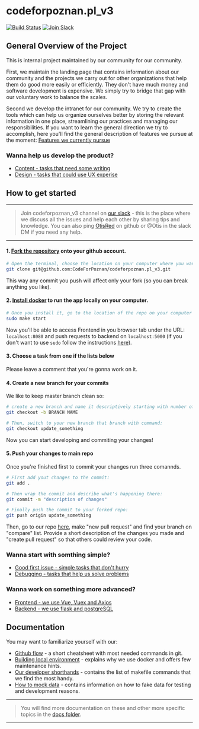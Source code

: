 # codeforpoznan.pl_v3

[![Build Status](https://travis-ci.com/CodeForPoznan/codeforpoznan.pl_v3.svg?branch=master)](https://travis-ci.com/CodeForPoznan/codeforpoznan.pl_v3)
[![Join Slack](https://img.shields.io/badge/slack-join%20chat-4a154b)](https://join.slack.com/t/codeforpoznan/shared_invite/zt-8a7u52j8-yqB01C2YgYF4Lvd1pFM_jw)

## General Overview of the Project
This is internal project maintained by our community for our community. 

First, we maintain the landing page that contains information about 
our community and the projects we carry out for other organizations 
that help them do good more easily or efficiently. They don't have much money 
and software development is expensive. We simply try to bridge that gap 
with our voluntary work to balance the scales.

Second we develop the intranet for our community. We try to create the tools 
which can help us organize ourselves better by storing the relevant information
in one place, streamlining our practices and managing our responsibilities. 
If you want to learn the general direction we try to accomplish, here you'll 
find the general description of features we pursue at the moment:
[Features we currently pursue](https://github.com/CodeForPoznan/codeforpoznan.pl_v3/issues?q=is%3Aopen+is%3Aissue+label%3AEpic)

### Wanna help us develop the product?
* [Content - tasks that need some writing](https://github.com/CodeForPoznan/codeforpoznan.pl_v3/issues?q=is%3Aopen+is%3Aissue+label%3A%22content+needed%22+sort%3Acreated-asc)
* [Design - tasks that could use UX experise](https://github.com/CodeForPoznan/codeforpoznan.pl_v3/issues?q=is%3Aopen+is%3Aissue+label%3A%22UX+needed%22)

## How to get started

---
> Join codeforpoznan_v3 channel on [our slack](https://join.slack.com/t/codeforpoznan/shared_invite/zt-8a7u52j8-yqB01C2YgYF4Lvd1pFM_jw) - this is the place where we discuss all the issues and help each other by sharing tips and knowledge. You can also ping [OtisRed](https://github.com/OtisRed) on github or @Otis in the slack DM if you need any help.
---

#### 1. [Fork the repository](https://docs.github.com/en/get-started/quickstart/fork-a-repo) onto your github account. 
```bash
# Open the terminal, choose the location on your computer where you want to keep it and paste in the command: 
git clone git@github.com:CodeForPoznan/codeforpoznan.pl_v3.git
```
This way any commit you push will affect only your fork (so you can break anything you like).

#### 2. [Install docker](https://docs.docker.com/engine/install/) to run the app locally on your computer. 
```bash
# Once you install it, go to the location of the repo on your computer and run command: 
sudo make start 
```
Now you'll be able to access Frontend in you browser tab under the URL: ```localhost:8080``` and push requests to backend on ```localhost:5000```
(if you don't want to use ```sudo``` follow the instructions [here](https://docs.docker.com/engine/install/linux-postinstall/)).

#### 3. Choose a task from one if the lists below 
Please leave a comment that you're gonna work on it.

#### 4. Create a new branch for your commits 
We like to keep master branch clean so:
```bash
# create a new branch and name it descriptively starting with number of your task e.g. "123_update_something":
git checkout -b BRANCH NAME
```
```bash
# Then, switch to your new branch that branch with command: 
git checkout update_something
```
Now you can start developing and commiting your changes!

#### 5. Push your changes to main repo
Once you're finished first to commit your changes run three comannds. 
```bash
# First add yout changes to the commit: 
git add .
```
```bash
# Then wrap the commit and describe what's happening there:
git commit -m "description of changes"
``` 
```bash
# Finally push the commit to your forked repo:
git push origin update_something
``` 
Then, go to our repo [here](https://github.com/CodeForPoznan/codeforpoznan.pl_v3/pulls), make "new pull request" and find your branch on "compare" list. Provide a short description of the changes you made and "create pull request" so that others could review your code. 

### Wanna start with somthing simple?
* [Good first issue - simple tasks that don't hurry](https://github.com/CodeForPoznan/codeforpoznan.pl_v3/issues?q=is%3Aopen+is%3Aissue+label%3A%22good+first+issue%22+-label%3A%22Refinement+needed%22+sort%3Acreated-asc+-label%3A%22UX+needed%22+-label%3A%22content+needed%22+no%3Aassignee)
* [Debugging - tasks that help us solve problems](https://github.com/CodeForPoznan/codeforpoznan.pl_v3/issues?q=is%3Aopen+is%3Aissue+label%3Abug+-label%3A%22Refinement+needed%22+-label%3A%22UX+needed%22+no%3Aassignee+sort%3Acreated-asc)

### Wanna work on something more advanced?
* [Frontend - we use Vue, Vuex and Axios](https://github.com/CodeForPoznan/codeforpoznan.pl_v3/issues?q=is%3Aopen+is%3Aissue+label%3Afrontend+-label%3A%22good+first+issue%22+-label%3A%22Refinement+needed%22+-label%3A%22UX+needed%22+-label%3Abug+no%3Aassignee+sort%3Acreated-asc)
* [Backend - we use flask and postgreSQL](https://github.com/CodeForPoznan/codeforpoznan.pl_v3/issues?q=is%3Aopen+is%3Aissue+label%3Abackend+-label%3A%22content+needed%22+-label%3A%22Refinement+needed%22+-label%3A%22good+first+issue%22+-label%3A%22UX+needed%22+no%3Aassignee+sort%3Acreated-asc+-label%3Abug)

## Documentation
You may want to familiarize yourself with our:
* [Github flow](https://github.com/CodeForPoznan/Community/blob/master/knowledge-base/github-flow.md) - a short cheatsheet with most needed commands in git.
* [Building local environment](https://github.com/CodeForPoznan/codeforpoznan.pl_v3/blob/master/docs/development/contenerized_environment.md) - explains why we use docker and offers few maintenance hints. 
* [Our developer shorthands](https://github.com/CodeForPoznan/codeforpoznan.pl_v3/blob/master/docs/development/developer_shorthands.md) - contains the list of makefile commands that we find the most handy.
* [How to mock data](https://github.com/CodeForPoznan/codeforpoznan.pl_v3/blob/master/docs/development/mocking_database.md) - contains information on how to fake data for testing and development reasons.
---
> You will find more documentation on these and other more specific topics in the [docs folder](https://github.com/CodeForPoznan/codeforpoznan.pl_v3/tree/master/docs). 
---
